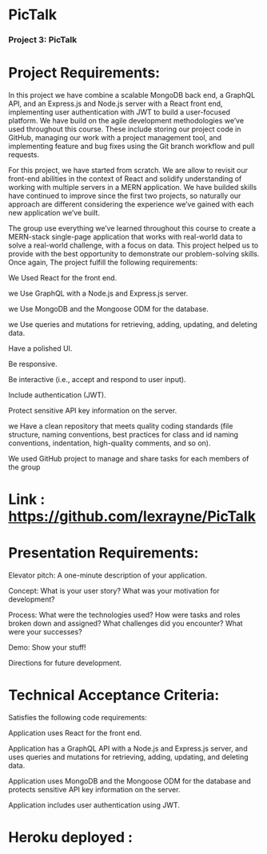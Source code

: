 # PicTalk

### Project 3: PicTalk

# Project Requirements:
In this project we have combine a scalable MongoDB back end, a GraphQL API, and an Express.js and Node.js server with a React front end, implementing user authentication with JWT to build a user-focused platform. We have build on the agile development methodologies we’ve used throughout this course. These include storing our project code in GitHub, managing our work with a project management tool, and implementing feature and bug fixes using the Git branch workflow and pull requests.

For this project, we have started from scratch. We are allow to revisit our front-end abilities in the context of React and solidify  understanding of working with multiple servers in a MERN application. We have builded skills have continued to improve since the first two projects, so naturally our approach are different considering the experience we’ve gained with each new application we’ve built.

The group  use everything we’ve learned throughout this course to create a MERN-stack single-page application that works with real-world data to solve a real-world challenge, with a focus on data. This project helped us to provide  with the best opportunity to demonstrate our problem-solving skills. Once again, The project fulfill the following requirements:

We Used React for the front end.

we Use GraphQL with a Node.js and Express.js server.

we Use MongoDB and the Mongoose ODM for the database.

we Use queries and mutations for retrieving, adding, updating, and deleting data.

Have a polished UI.

Be responsive.

Be interactive (i.e., accept and respond to user input).

Include authentication (JWT).

Protect sensitive API key information on the server.

we Have a clean repository that meets quality coding standards (file structure, naming conventions, best practices for class and id naming conventions, indentation, high-quality comments, and so on).

We used GitHub project to manage and share tasks for each members of the group

# Link : https://github.com/lexrayne/PicTalk

# Presentation Requirements:
Elevator pitch: A one-minute description of your application.

Concept: What is your user story? What was your motivation for development?

Process: What were the technologies used? How were tasks and roles broken down and assigned? What challenges did you encounter? What were your successes?

Demo: Show your stuff!

Directions for future development.

# Technical Acceptance Criteria:
Satisfies the following code requirements:

Application uses React for the front end.

Application has a GraphQL API with a Node.js and Express.js server, and uses queries and mutations for retrieving, adding, updating, and deleting data.

Application uses MongoDB and the Mongoose ODM for the database and protects sensitive API key information on the server.

Application includes user authentication using JWT.
# Heroku deployed : 


